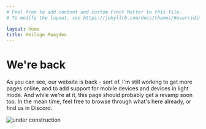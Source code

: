 ```yaml
---
# Feel free to add content and custom Front Matter to this file.
# To modify the layout, see https://jekyllrb.com/docs/themes/#overriding-theme-defaults

layout: home
title: Heilige Maagden
---
```

# We're back

As you can see, our website is back - sort of. I'm still working to get more pages online, and to add support for mobile devices and devices in light mode. And while we're at it, this page should probably get a revamp soon too. In the mean time, feel free to browse through what's here already, or find us in Discord.

![under construction](/images/construction.svg)
